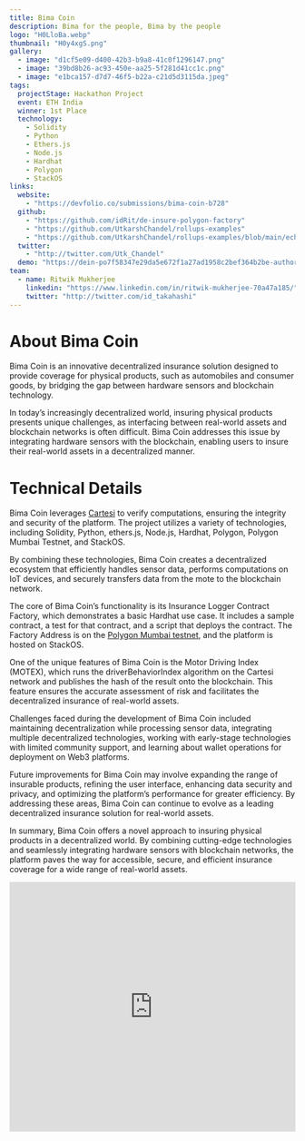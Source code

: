 ```yaml
---
title: Bima Coin
description: Bima for the people, Bima by the people
logo: "H0LloBa.webp"
thumbnail: "H0y4xgS.png"
gallery:
  - image: "d1cf5e09-d400-42b3-b9a8-41c0f1296147.png"
  - image: "39bd8b26-ac93-450e-aa25-5f281d41cc1c.png"
  - image: "e1bca157-d7d7-46f5-b22a-c21d5d3115da.jpeg"
tags:
  projectStage: Hackathon Project
  event: ETH India
  winner: 1st Place
  technology:
    - Solidity
    - Python
    - Ethers.js
    - Node.js
    - Hardhat
    - Polygon
    - StackOS
links:
  website:
    - "https://devfolio.co/submissions/bima-coin-b728"
  github:
    - "https://github.com/idRit/de-insure-polygon-factory"
    - "https://github.com/UtkarshChandel/rollups-examples"
    - "https://github.com/UtkarshChandel/rollups-examples/blob/main/echo-python/echo.py"
  twitter:
    - "http://twitter.com/Utk_Chandel"
  demo: "https://dein-po7f58347e29da5e672f1a27ad1958c2bef364b2be-authority.stackos.io/"
team:
  - name: Ritwik Mukherjee
    linkedin: "https://www.linkedin.com/in/ritwik-mukherjee-70a47a185/"
    twitter: "http://twitter.com/id_takahashi"
---
```


# About Bima Coin

Bima Coin is an innovative decentralized insurance solution designed to provide coverage for physical products, such as automobiles and consumer goods, by bridging the gap between hardware sensors and blockchain technology.

In today’s increasingly decentralized world, insuring physical products presents unique challenges, as interfacing between real-world assets and blockchain networks is often difficult. Bima Coin addresses this issue by integrating hardware sensors with the blockchain, enabling users to insure their real-world assets in a decentralized manner.

# Technical Details

Bima Coin leverages [Cartesi](https://cartesi.io/) to verify computations, ensuring the integrity and security of the platform. The project utilizes a variety of technologies, including Solidity, Python, ethers.js, Node.js, Hardhat, Polygon, Polygon Mumbai Testnet, and StackOS.

By combining these technologies, Bima Coin creates a decentralized ecosystem that efficiently handles sensor data, performs computations on IoT devices, and securely transfers data from the mote to the blockchain network.

The core of Bima Coin’s functionality is its Insurance Logger Contract Factory, which demonstrates a basic Hardhat use case. It includes a sample contract, a test for that contract, and a script that deploys the contract. The Factory Address is on the [Polygon Mumbai testnet](https://www.alchemy.com/overviews/mumbai-testnet), and the platform is hosted on StackOS.

One of the unique features of Bima Coin is the Motor Driving Index (MOTEX), which runs the driverBehaviorIndex algorithm on the Cartesi network and publishes the hash of the result onto the blockchain. This feature ensures the accurate assessment of risk and facilitates the decentralized insurance of real-world assets.

Challenges faced during the development of Bima Coin included maintaining decentralization while processing sensor data, integrating multiple decentralized technologies, working with early-stage technologies with limited community support, and learning about wallet operations for deployment on Web3 platforms.

Future improvements for Bima Coin may involve expanding the range of insurable products, refining the user interface, enhancing data security and privacy, and optimizing the platform’s performance for greater efficiency. By addressing these areas, Bima Coin can continue to evolve as a leading decentralized insurance solution for real-world assets.

In summary, Bima Coin offers a novel approach to insuring physical products in a decentralized world. By combining cutting-edge technologies and seamlessly integrating hardware sensors with blockchain networks, the platform paves the way for accessible, secure, and efficient insurance coverage for a wide range of real-world assets.

<iframe width="100%" height="440" src="https://www.youtube.com/embed/5KOQfOznwYg" title="YouTube video player" frameborder="0" allow="accelerometer; autoplay; clipboard-write; encrypted-media; gyroscope; picture-in-picture; web-share" allowfullscreen></iframe>
